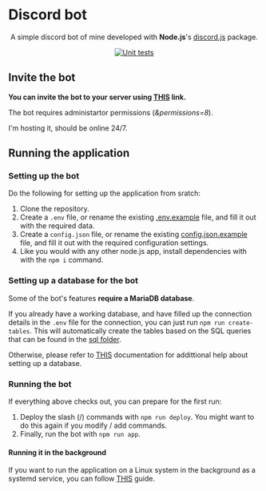 # Discord bot

<div align="center">

A simple discord bot of mine developed with **Node.js**'s [discord.js](https://www.npmjs.com/package/discord.js?activeTab=readme) package.

[![Unit tests](https://github.com/vb2007/discordbot/actions/workflows/unit-tests.yml/badge.svg?branch=dev)](https://github.com/vb2007/discordbot/actions/workflows/unit-tests.yml)

</div>

## Invite the bot

**You can invite the bot to your server using [THIS](https://discord.com/oauth2/authorize?client_id=1163073430309044234&scope=bot&permissions=8) link.**

The bot requires administartor permissions (*&permissions=8*).

I'm hosting it, should be online 24/7.

## Running the application

### Setting up the bot

Do the following for setting up the application from sratch:

1. Clone the repository.
2. Create a `.env` file, or rename the existing [.env.example](./.env.example) file, and fill it out with the required data.
3. Create a `config.json` file, or rename the existing [config.json.example](./config.json.example) file, and fill it out with the required configuration settings.
4. Like you would with any other node.js app, install dependencies with with the `npm i` command.

### Setting up a database for the bot

Some of the bot's features **require a MariaDB database**.

If you already have a working database, and have filled up the connection details in the `.env` file for the connection, you can just run `npm run create-tables`. This will automatically create the tables based on the SQL queries that can be found in the [sql folder](sql/).

Otherwise, please refer to [THIS](documentation/mariadb-setup.md) documentation for addittional help about setting up a database.

### Running the bot

If everything above checks out, you can prepare for the first run:

1. Deploy the slash (/) commands with `npm run deploy`. You might want to do this again if you modify / add commands.
2. Finally, run the bot with `npm run app`.

#### Running it in the background

If you want to run the application on a Linux system in the background as a systemd service, you can follow [THIS](documentation/systemd-setup.md) guide.